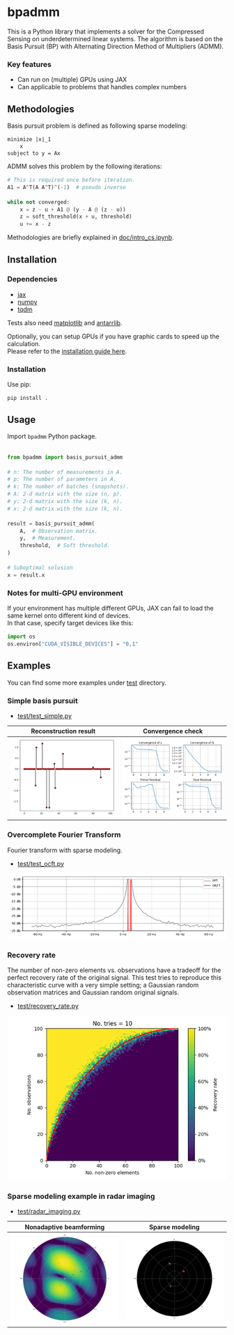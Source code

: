 # bpadmm

This is a Python library that implements a solver for the Compressed Sensing on underdetermined linear systems.
The algorithm is based on the Basis Pursuit (BP) with Alternating Direction Method of Multipliers (ADMM).

### Key features

- Can run on (multiple) GPUs using JAX
- Can applicable to problems that handles complex numbers

## Methodologies

Basis pursuit problem is defined as following sparse modeling:

```
minimize |x|_1
    x
subject to y = Ax
```

ADMM solves this problem by the following iterations:

```Python
# This is required once before iteration.
A1 = A^T(A A^T)^(-1)  # pseudo inverse

while not converged:
    x = z - u + A1 @ (y - A @ (z - u))
    z = soft_threshold(x + u, threshold)
    u += x - z
```

Methodologies are briefly explained in [doc/intro_cs.ipynb](doc/intro_cs.ipynb).

## Installation 

### Dependencies

- [jax](https://docs.jax.dev/en/latest/index.html)
- [numpy](https://pypi.org/project/numpy/)
- [tqdm](https://pypi.org/project/tqdm/)

Tests also need [matplotlib](https://pypi.org/project/matplotlib/) and [antarrlib](https://github.com/taishi-hashimoto/python-antarrlib).

Optionally, you can setup GPUs if you have graphic cards to speed up the calculation.  
Please refer to the [installation guide here](./INSTALL.md).

### Installation

Use pip:

```
pip install .
```

## Usage

Import `bpadmm` Python package.

```Python

from bpadmm import basis_pursuit_admm

# n: The number of measurements in A.
# p: The number of parameters in A.
# k: The number of batches (snapshots).
# A: 2-d matrix with the size (n, p).
# y: 2-d matrix with the size (k, n).
# x: 2-d matrix with the size (k, n).

result = basis_pursuit_admm(
    A,  # Observation matrix.
    y,  # Measurement.
    threshold,  # Soft threshold.
)

# Suboptimal solusion
x = result.x

```

### Notes for multi-GPU environment

If your environment has multiple different GPUs, JAX can fail to load the same
kernel onto different kind of devices.  
In that case, specify target devices like this:

```python
import os
os.environ["CUDA_VISIBLE_DEVICES"] = "0,1"
```

## Examples

You can find some more examples under [test](./test) directory.

### Simple basis pursuit

- [test/test_simple.py](test/test_simple.py)  

|Reconstruction result |Convergence check |
|----------------------------------------------|----------------------------------------|
|![result](doc/simple.png)|![convergence](doc/convergence.png)|


### Overcomplete Fourier Transform

Fourier transform with sparse modeling.

- [test/test_ocft.py](test/test_ocft.py)

![test_ocft](doc/ocft.png)

### Recovery rate 

The number of non-zero elements vs. observations have a tradeoff for the perfect recovery rate of the original signal.
This test tries to reproduce this characteristic curve with a very simple setting; a Gaussian random observation matrices and Gaussian random original signals.

- [test/recovery_rate.py](test/recovery_rate.py)

![recovery_rate](doc/recovery_rate.png)

### Sparse modeling example in radar imaging

- [test/radar_imaging.py](test/radar_imaging.py)  

|Nonadaptive beamforming                       |Sparse modeling                         |
|----------------------------------------------|----------------------------------------|
|![nonadaptive](doc/bpadmm_fourier_imaging.png)|![bpadmm](doc/bpadmm_sparse_imaging.png)|
